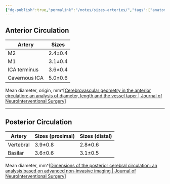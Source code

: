 ```yaml
---
{"dg-publish":true,"permalink":"/notes/sizes-arteries/","tags":["anatomy","vessel","MCA","BA","VA"],"created":"2023-07-09T08:58:25.565-07:00","updated":"2023-07-09T09:08:54.127-07:00"}
---
```



## Anterior Circulation

| Artery        | Sizes |
| ------------- | ---------------- |
| M2            | 2.4±0.4        |
| M1            | 3.1±0.4        |
| ICA terminus  | 3.6±0.4        |
| Cavernous ICA | 5.0±0.6        | 

Mean diameter, origin, mm^[[Cerebrovascular geometry in the anterior circulation: an analysis of diameter, length and the vessel taper | Journal of NeuroInterventional Surgery](https://jnis.bmj.com/content/5/4/371.long)]

---

## Posterior Circulation

| Artery    | Sizes (proximal) | Sizes (distal) |
| --------- | ---------------- | -------------- |
| Vertebral | 3.9±0.8          | 2.8±0.6        |
| Basilar   | 3.6±0.6          | 3.1±0.5        |

Mean diameter, mm^[[Dimensions of the posterior cerebral circulation: an analysis based on advanced non-invasive imaging | Journal of NeuroInterventional Surgery](https://jnis.bmj.com/content/5/6/597.long)]

